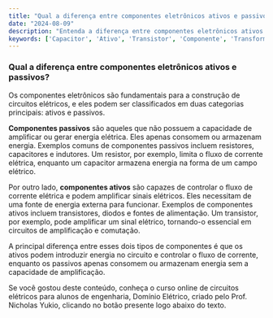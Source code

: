 ```yaml
---
title: "Qual a diferença entre componentes eletrônicos ativos e passivos?"
date: "2024-08-09"
description: "Entenda a diferença entre componentes eletrônicos ativos e passivos no contexto de circuitos elétricos."
keywords: ['Capacitor', 'Ativo', 'Transistor', 'Componente', 'Transformador', 'Passivo', 'Fonte']
---
```


### Qual a diferença entre componentes eletrônicos ativos e passivos?

Os componentes eletrônicos são fundamentais para a construção de circuitos elétricos, e eles podem ser classificados em duas categorias principais: ativos e passivos. 

**Componentes passivos** são aqueles que não possuem a capacidade de amplificar ou gerar energia elétrica. Eles apenas consomem ou armazenam energia. Exemplos comuns de componentes passivos incluem resistores, capacitores e indutores. Um resistor, por exemplo, limita o fluxo de corrente elétrica, enquanto um capacitor armazena energia na forma de um campo elétrico.

Por outro lado, **componentes ativos** são capazes de controlar o fluxo de corrente elétrica e podem amplificar sinais elétricos. Eles necessitam de uma fonte de energia externa para funcionar. Exemplos de componentes ativos incluem transistores, diodos e fontes de alimentação. Um transistor, por exemplo, pode amplificar um sinal elétrico, tornando-o essencial em circuitos de amplificação e comutação.

A principal diferença entre esses dois tipos de componentes é que os ativos podem introduzir energia no circuito e controlar o fluxo de corrente, enquanto os passivos apenas consomem ou armazenam energia sem a capacidade de amplificação.

Se você gostou deste conteúdo, conheça o curso online de circuitos elétricos para alunos de engenharia, Domínio Elétrico, criado pelo Prof. Nicholas Yukio, clicando no botão presente logo abaixo do texto.